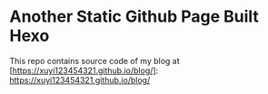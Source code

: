 # Another Static Github Page Built Hexo

This repo contains source code of my blog at [https://xuyi123454321.github.io/blog/]: https://xuyi123454321.github.io/blog/